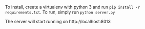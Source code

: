 To install, create a virtualenv with python 3 and run `pip install -r requirements.txt`.
To run, simply run `python server.py`

The server will start running on http://localhost:8013